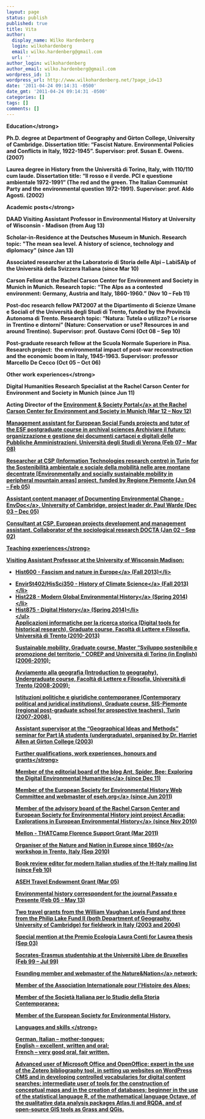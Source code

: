 ```yaml
---
layout: page
status: publish
published: true
title: Vita
author:
  display_name: Wilko Hardenberg
  login: wilkohardenberg
  email: wilko.hardenberg@gmail.com
  url: ''
author_login: wilkohardenberg
author_email: wilko.hardenberg@gmail.com
wordpress_id: 13
wordpress_url: http://www.wilkohardenberg.net/?page_id=13
date: '2011-04-24 09:14:31 -0500'
date_gmt: '2011-04-24 09:14:31 -0500'
categories: []
tags: []
comments: []
---
```

<p><strong>Education<&#47;strong></p>
<p>Ph.D. degree at Department of Geography and Girton College, University of Cambridge. Dissertation title: &ldquo;Fascist Nature. Environmental Policies and Conflicts in Italy, 1922-1945&rdquo;. Supervisor: prof. Susan E. Owens. (2007)</p>
<p>Laurea degree in History from the Universit&agrave; di Torino, Italy, with 110&#47;110 cum laude. Dissertation title: &ldquo;Il rosso e il verde. PCI e questione ambientale 1972-1991&rdquo; (The red and the green. The Italian Communist Party and the environmental question 1972-1991). Supervisor: prof. Aldo Agosti. (2002)</p>
<p><strong>Academic posts<&#47;strong></p>
<p>DAAD Visiting Assistant Professor in Environmental History at University of Wisconsin - Madison (from Aug 13)</p>
<p>Scholar-in-Residence at the Deutsches Museum in Munich. Research topic: "The mean sea level. A history of science, technology and diplomacy" (since Jan 13)</p>
<p>Associated researcher at the Laboratorio di Storia delle Alpi &ndash; LabiSAlp of the Universit&agrave; della Svizzera Italiana (since Mar 10)</p>
<p>Carson Fellow at the Rachel Carson Center for Environment and Society in Munich in Munich. Research topic: &ldquo;The Alps as a contested environment: Germany, Austria and Italy, 1860-1960.&rdquo; (Nov 10 &ndash; Feb 11)</p>
<p>Post-doc research fellow PAT2007 at the Dipartimento di Scienze Umane e Sociali of the Universit&agrave; degli Studi di Trento, funded by the Provincia Autonoma di Trento. Research topic: &ldquo;Natura: Tutela o utilizzo? Le risorse in Trentino e dintorni&rdquo; (Nature: Conservation or use? Resources in and around Trentino). Supervisor: prof. Gustavo Corni (Oct 08 &ndash; Sep 10)</p>
<p>Post-graduate research fellow at the Scuola Normale Superiore in Pisa. Research project:&nbsp; the environmental impact of post-war reconstruction and the economic boom in Italy, 1945-1963. Supervisor: professor Marcello De Cecco (Oct 05 &ndash; Oct 06)</p>
<p><strong>Other work experiences<&#47;strong></p>
<p>Digital Humanities Research Specialist at the Rachel Carson Center for Environment and Society in Munich (since Jun 11)</p>
<p>Acting Director of the <a href="http:&#47;&#47;www.environmentandsociety.org" target="_blank">Environment &amp; Society Portal<&#47;a> at the Rachel Carson Center for Environment and Society in Munich (Mar 12 &ndash; Nov 12)</p>
<p>Management assistant for European Social Funds projects and tutor of the ESF postgraduate course in archival sciences Archiviare il futuro: organizzazione e gestione dei documenti cartacei e digitali delle Pubbliche Amministrazioni, Universit&agrave; degli Studi di Verona (Feb 07 &ndash; Mar 08)</p>
<p>Researcher at CSP (Information Technologies research centre) in Turin for the Sostenibilit&agrave; ambientale e sociale della mobilit&agrave; nelle aree montane decentrate [Environmentally and socially sustainable mobility in peripheral mountain areas] project, funded by Regione Piemonte (Jun 04 &ndash; Feb 05)</p>
<p>Assistant content manager of <a href="http:&#47;&#47;www-histecon.kings.cam.ac.uk&#47;envdoc&#47;" target="_blank">Documenting Environmental Change - EnvDoc<&#47;a>, University of Cambridge, project leader dr. Paul Warde (Dec 03 &ndash; Dec 05)</p>
<p>Consultant at CSP, European projects development and management assistant. Collaborator of the sociological research DOCTA (Jan 02 &ndash; Sep 02)</p>
<p><strong title="Applicazioni informatiche per la ricerca storica (Universit&agrave; di Trento)">Teaching experiences<&#47;strong></p>
<p>Visiting Assistant Professor at the University of Wisconsin Madison:</p>
<ul>
<li>Hist600 - <a title="Fascism and nature in Europe (UW-Madison)" href="http:&#47;&#47;www.wilkohardenberg.net&#47;teaching&#47;fascism-and-nature-in-europe-uw-madison&#47;">Fascism and nature in Europe<&#47;a> (Fall 2013)<&#47;li></p>
<li>EnvirSt402&#47;HisSci350 - <a title="History of Climate Science (UW-Madison)" href="http:&#47;&#47;www.wilkohardenberg.net&#47;teaching&#47;history-of-climate-science-uw-madison&#47;">History of Climate Science<&#47;a> (Fall 2013)<&#47;li>
<li>Hist228 - <a title="Modern Global Environmental History (UW-Madison)" href="http:&#47;&#47;www.wilkohardenberg.net&#47;teaching&#47;modern-global-environmental-history-uw-madison&#47;">Modern Global Environmental History<&#47;a> (Spring 2014)<&#47;li>
<li>Hist875 - <a title="Digital history (UW-Madison)" href="http:&#47;&#47;www.wilkohardenberg.net&#47;teaching&#47;digital-history-uw-madison&#47;">Digital History<&#47;a> (Spring 2014)<&#47;li><br />
<&#47;ul><br />
Applicazioni informatiche per la ricerca storica (Digital tools for historical research), Graduate course, Facolt&agrave; di Lettere e Filosofia, Universit&agrave; di Trento (2010-2013)</p>
<p>Sustainable mobility, Graduate course, Master &ldquo;Sviluppo sostenibile e promozione del territorio,&rdquo; COREP and Universit&agrave; di Torino (in English) (2006-2010);</p>
<p>Avviamento alla geografia (Introduction to geography), Undergraduate course, Facolt&agrave; di Lettere e Filosofia, Universit&agrave; di Trento (2008-2009);</p>
<p>Istituzioni politiche e giuridiche contemporanee (Contemporary political and juridical institutions), Graduate course, SIS-Piemonte (regional post-graduate school for prospective teachers), Turin (2007-2008).</p>
<p>Assistant supervisor at the &ldquo;Geographical Ideas and Methods&rdquo; seminar for Part IA students (undergraduate), organised by Dr. Harriet Allen at Girton College (2003)</p>
<p><strong>Further qualifications, work experiences, honours and grants<&#47;strong></p>
<p>Member of the editorial board of the blog <a href="http:&#47;&#47;www.antspiderbee.net" target="_blank">Ant, Spider, Bee: Exploring the Digital Environmental Humanities<&#47;a> (since Dec 11)</p>
<p>Member of the European Society for Environmental History Web Committee and webmaster of <a href="http:&#47;&#47;www.eseh.org" target="_blank">eseh.org<&#47;a> (since Jun 2011)</p>
<p>Member of the advisory board of the Rachel Carson Center and European Society for Environmental History joint project <a href="http:&#47;&#47;www.environmentandsociety.org&#47;arcadia">Arcadia: Explorations in European Environmental History<&#47;a> (since Nov 2010)</p>
<p>Mellon - THATCamp Florence Support Grant (Mar 2011)</p>
<p>Organiser of the <a href="http:&#47;&#47;www.natureandnation.eu" target="_blank">Nature and Nation in Europe since 1860<&#47;a> workshop in Trento, Italy (Sep 2010)</p>
<p>Book review editor for modern Italian studies of the H-Italy mailing list (since Feb 10)</p>
<p>ASEH Travel Endowment Grant (Mar 05)</p>
<p>Environmental history correspondent for the journal Passato e Presente (Feb 05 - May 13)</p>
<p>Two travel grants from the William Vaughan Lewis Fund and three from the Philip Lake Fund II (both Department of Geography, University of Cambridge) for fieldwork in Italy (2003 and 2004)</p>
<p>Special mention at the Premio Ecologia Laura Conti for Laurea thesis (Sep 03)</p>
<p>Socrates-Erasmus studentship at the Universit&egrave; Libre de Bruxelles (Feb 99 &ndash; Jul 99)</p>
<p>Founding member and webmaster of the <a href="http:&#47;&#47;www.natureandnation.eu" target="_blank">Nature&amp;Nation<&#47;a> network;</p>
<p>Member of the Association Internationale pour l'Histoire des Alpes;</p>
<p>Member of the Societ&agrave; Italiana per lo Studio della Storia Contemporanea;</p>
<p>Member of the European Society for Environmental History.</p>
<p><strong>Languages and skills <&#47;strong></p>
<p>German, Italian &ndash; mother-tongues;<br />
English &ndash; excellent, written and oral;<br />
French &ndash; very good oral, fair written.</p>
<p>Advanced user of Microsoft Office and OpenOffice; expert in the use of the Zotero bibliography tool, in setting up websites on WordPress CMS and in developing controlled vocabularies for digital content searches; intermediate user of tools for the construction of conceptual maps and in the creation of databases; beginner in the use of the statistical language R, of the mathematical language Octave, of the qualitative data analysis packages Atlas.ti and RQDA, and of open-source GIS tools as Grass and QGis.</p>
